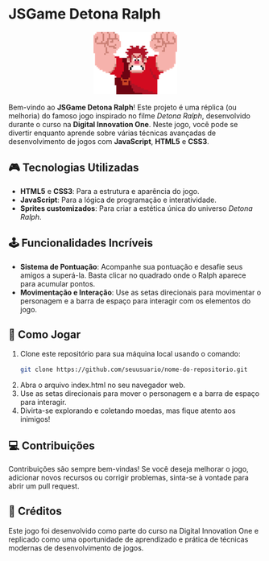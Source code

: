 # JSGame Detona Ralph

<p align="center">
  <img src="https://github.com/debrulima/jogo-detona-ralph/blob/main/src/images/ralph.png">
</p>

Bem-vindo ao **JSGame Detona Ralph**! Este projeto é uma réplica (ou melhoria) do famoso jogo inspirado no filme *Detona Ralph*, desenvolvido durante o curso na **Digital Innovation One**. Neste jogo, você pode se divertir enquanto aprende sobre várias técnicas avançadas de desenvolvimento de jogos com **JavaScript**, **HTML5** e **CSS3**.

## 🎮 Tecnologias Utilizadas

- **HTML5** e **CSS3**: Para a estrutura e aparência do jogo.
- **JavaScript**: Para a lógica de programação e interatividade.
- **Sprites customizados**: Para criar a estética única do universo *Detona Ralph*.

## 🕹️ Funcionalidades Incríveis

- **Sistema de Pontuação**: Acompanhe sua pontuação e desafie seus amigos a superá-la. Basta clicar no quadrado onde o Ralph aparece para acumular pontos.
- **Movimentação e Interação**: Use as setas direcionais para movimentar o personagem e a barra de espaço para interagir com os elementos do jogo.

## 🚀 Como Jogar

1. Clone este repositório para sua máquina local usando o comando:
   ```bash
   git clone https://github.com/seuusuario/nome-do-repositorio.git
2. Abra o arquivo index.html no seu navegador web.
3. Use as setas direcionais para mover o personagem e a barra de espaço para interagir.
4. Divirta-se explorando e coletando moedas, mas fique atento aos inimigos!

## 💻 Contribuições

Contribuições são sempre bem-vindas! Se você deseja melhorar o jogo, adicionar novos recursos ou corrigir problemas, sinta-se à vontade para abrir um pull request.

## 👏 Créditos

Este jogo foi desenvolvido como parte do curso na Digital Innovation One e replicado como uma oportunidade de aprendizado e prática de técnicas modernas de desenvolvimento de jogos.

